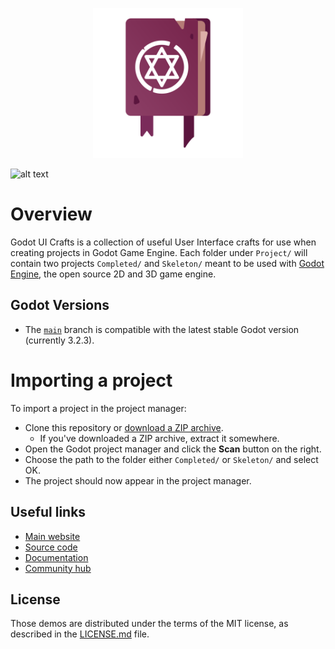 <p align="center"><img src="Boilerplate/SpellBook.svg" width="240">

![alt text](https://img.shields.io/github/license/GameDev-One/Godot-UI-Crafts?style=plastic)

# Overview
Godot UI Crafts is a collection of useful User Interface crafts for use when creating projects in Godot Game Engine. Each folder under `Project/` will contain two projects `Completed/` and `Skeleton/` meant to be used with [Godot Engine](https://godotengine.org), the open source
2D and 3D game engine. 


## Godot Versions

- The [`main`](https://github.com/godotengine/godot-demo-projects) branch is compatible with the latest stable Godot version (currently 3.2.3).


# Importing a project

To import a project in the project manager:

- Clone this repository or [download a ZIP archive](https://github.com/GameDev-One/Godot-UI-Crafts/archive/main.zip).
  - If you've downloaded a ZIP archive, extract it somewhere.
- Open the Godot project manager and click the **Scan** button on the right.
- Choose the path to the folder either `Completed/` or `Skeleton/` and select OK.
- The project should now appear in the project manager.


## Useful links

- [Main website](https://godotengine.org)
- [Source code](https://github.com/godotengine/godot)
- [Documentation](http://docs.godotengine.org)
- [Community hub](https://godotengine.org/community)

## License

Those demos are distributed under the terms of the MIT license, as
described in the [LICENSE.md](LICENSE.md) file.